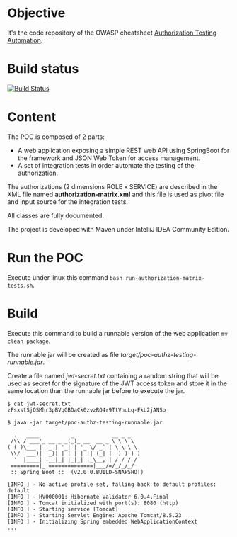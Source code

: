 # Objective

It's the code repository of the OWASP cheatsheet [Authorization Testing Automation](https://www.owasp.org/index.php/Authorization_Testing_Automation).

# Build status

[![Build Status](https://travis-ci.org/righettod/poc-authz-testing.svg?branch=master)](https://travis-ci.org/righettod/poc-authz-testing)

# Content

The POC is composed of 2 parts:
* A web application exposing a simple REST web API using SpringBoot for the framework and JSON Web Token for access management.
* A set of integration tests in order automate the testing of the authorization.

The authorizations (2 dimensions ROLE x SERVICE) are described in the XML file named **authorization-matrix.xml** and this file is used as pivot file and input source for the integration tests.

All classes are fully documented.

The project is developed with Maven under IntelliJ IDEA Community Edition.

# Run the POC

Execute under linux this command `bash run-authorization-matrix-tests.sh`.

# Build

Execute this command to build a runnable version of the web application `mv clean package`.

The runnable jar will be created as file *target/poc-authz-testing-runnable.jar*.

Create a file named *jwt-secret.txt* containing a random string that will be used as secret for the signature of the JWT access token and store it in the same location than the runnable jar before to execute the jar.

```
$ cat jwt-secret.txt
zFsxstSjOSMhr3pBVqGBDaCk0zvzRQ4r9TtVnuLq-FkL2jANSo
```

```
$ java -jar target/poc-authz-testing-runnable.jar

  .   ____          _            __ _ _
 /\\ / ___'_ __ _ _(_)_ __  __ _ \ \ \ \
( ( )\___ | '_ | '_| | '_ \/ _` | \ \ \ \
 \\/  ___)| |_)| | | | | || (_| |  ) ) ) )
  '  |____| .__|_| |_|_| |_\__, | / / / /
 =========|_|==============|___/=/_/_/_/
 :: Spring Boot ::  (v2.0.0.BUILD-SNAPSHOT)

[INFO ] - No active profile set, falling back to default profiles: default
[INFO ] - HV000001: Hibernate Validator 6.0.4.Final
[INFO ] - Tomcat initialized with port(s): 8080 (http)
[INFO ] - Starting service [Tomcat]
[INFO ] - Starting Servlet Engine: Apache Tomcat/8.5.23
[INFO ] - Initializing Spring embedded WebApplicationContext
...
```

